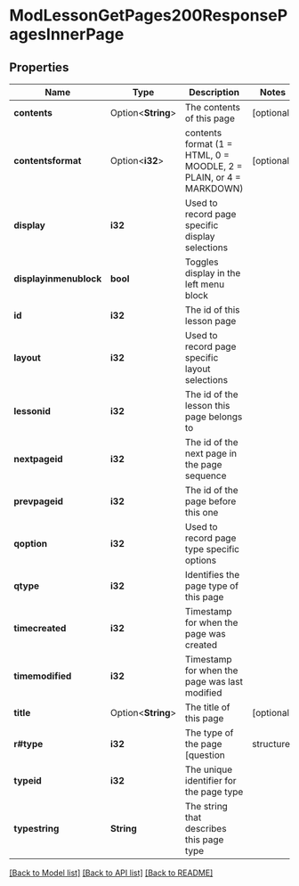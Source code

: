 # ModLessonGetPages200ResponsePagesInnerPage

## Properties

Name | Type | Description | Notes
------------ | ------------- | ------------- | -------------
**contents** | Option<**String**> | The contents of this page | [optional]
**contentsformat** | Option<**i32**> | contents format (1 = HTML, 0 = MOODLE, 2 = PLAIN, or 4 = MARKDOWN) | [optional]
**display** | **i32** | Used to record page specific display selections | 
**displayinmenublock** | **bool** | Toggles display in the left menu block | 
**id** | **i32** | The id of this lesson page | 
**layout** | **i32** | Used to record page specific layout selections | 
**lessonid** | **i32** | The id of the lesson this page belongs to | 
**nextpageid** | **i32** | The id of the next page in the page sequence | 
**prevpageid** | **i32** | The id of the page before this one | 
**qoption** | **i32** | Used to record page type specific options | 
**qtype** | **i32** | Identifies the page type of this page | 
**timecreated** | **i32** | Timestamp for when the page was created | 
**timemodified** | **i32** | Timestamp for when the page was last modified | 
**title** | Option<**String**> | The title of this page | [optional]
**r#type** | **i32** | The type of the page [question | structure] | 
**typeid** | **i32** | The unique identifier for the page type | 
**typestring** | **String** | The string that describes this page type | 

[[Back to Model list]](../README.md#documentation-for-models) [[Back to API list]](../README.md#documentation-for-api-endpoints) [[Back to README]](../README.md)


